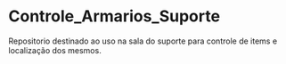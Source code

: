# Controle_Armarios_Suporte
Repositorio destinado ao uso na sala do suporte para controle de items e localização dos mesmos.
